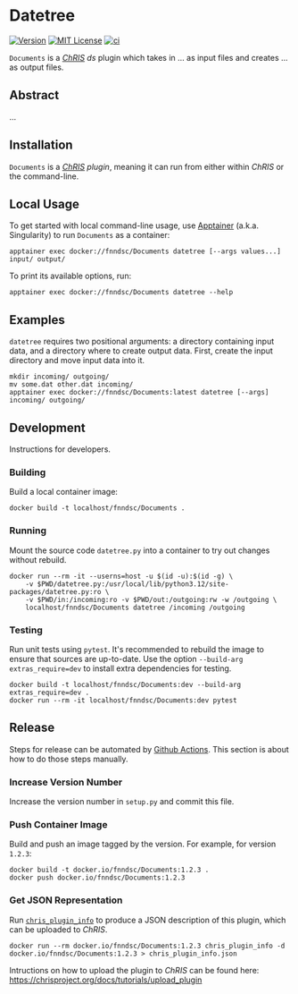 # Datetree

[![Version](https://img.shields.io/docker/v/fnndsc/Documents?sort=semver)](https://hub.docker.com/r/fnndsc/Documents)
[![MIT License](https://img.shields.io/github/license/fnndsc/Documents)](https://github.com/FNNDSC/Documents/blob/main/LICENSE)
[![ci](https://github.com/FNNDSC/Documents/actions/workflows/ci.yml/badge.svg)](https://github.com/FNNDSC/Documents/actions/workflows/ci.yml)

`Documents` is a [_ChRIS_](https://chrisproject.org/)
_ds_ plugin which takes in ...  as input files and
creates ... as output files.

## Abstract

...

## Installation

`Documents` is a _[ChRIS](https://chrisproject.org/) plugin_, meaning it can
run from either within _ChRIS_ or the command-line.

## Local Usage

To get started with local command-line usage, use [Apptainer](https://apptainer.org/)
(a.k.a. Singularity) to run `Documents` as a container:

```shell
apptainer exec docker://fnndsc/Documents datetree [--args values...] input/ output/
```

To print its available options, run:

```shell
apptainer exec docker://fnndsc/Documents datetree --help
```

## Examples

`datetree` requires two positional arguments: a directory containing
input data, and a directory where to create output data.
First, create the input directory and move input data into it.

```shell
mkdir incoming/ outgoing/
mv some.dat other.dat incoming/
apptainer exec docker://fnndsc/Documents:latest datetree [--args] incoming/ outgoing/
```

## Development

Instructions for developers.

### Building

Build a local container image:

```shell
docker build -t localhost/fnndsc/Documents .
```

### Running

Mount the source code `datetree.py` into a container to try out changes without rebuild.

```shell
docker run --rm -it --userns=host -u $(id -u):$(id -g) \
    -v $PWD/datetree.py:/usr/local/lib/python3.12/site-packages/datetree.py:ro \
    -v $PWD/in:/incoming:ro -v $PWD/out:/outgoing:rw -w /outgoing \
    localhost/fnndsc/Documents datetree /incoming /outgoing
```

### Testing

Run unit tests using `pytest`.
It's recommended to rebuild the image to ensure that sources are up-to-date.
Use the option `--build-arg extras_require=dev` to install extra dependencies for testing.

```shell
docker build -t localhost/fnndsc/Documents:dev --build-arg extras_require=dev .
docker run --rm -it localhost/fnndsc/Documents:dev pytest
```

## Release

Steps for release can be automated by [Github Actions](.github/workflows/ci.yml).
This section is about how to do those steps manually.

### Increase Version Number

Increase the version number in `setup.py` and commit this file.

### Push Container Image

Build and push an image tagged by the version. For example, for version `1.2.3`:

```
docker build -t docker.io/fnndsc/Documents:1.2.3 .
docker push docker.io/fnndsc/Documents:1.2.3
```

### Get JSON Representation

Run [`chris_plugin_info`](https://github.com/FNNDSC/chris_plugin#usage)
to produce a JSON description of this plugin, which can be uploaded to _ChRIS_.

```shell
docker run --rm docker.io/fnndsc/Documents:1.2.3 chris_plugin_info -d docker.io/fnndsc/Documents:1.2.3 > chris_plugin_info.json
```

Intructions on how to upload the plugin to _ChRIS_ can be found here:
https://chrisproject.org/docs/tutorials/upload_plugin

